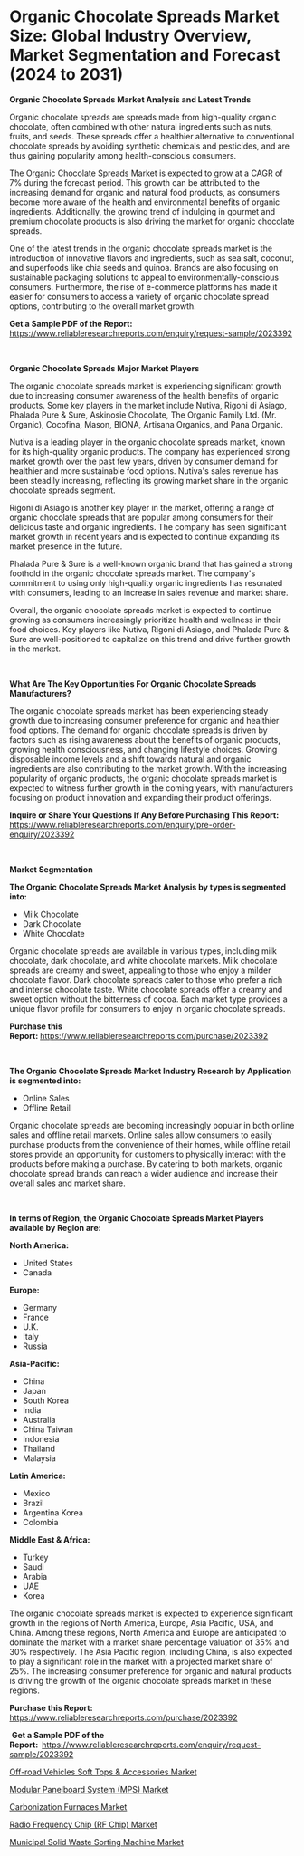 <p><h1>Organic Chocolate Spreads Market Size: Global Industry Overview, Market Segmentation and Forecast (2024 to 2031)</h1></p><p><strong>Organic Chocolate Spreads Market Analysis and Latest Trends</strong></p>
<p><p>Organic chocolate spreads are spreads made from high-quality organic chocolate, often combined with other natural ingredients such as nuts, fruits, and seeds. These spreads offer a healthier alternative to conventional chocolate spreads by avoiding synthetic chemicals and pesticides, and are thus gaining popularity among health-conscious consumers.</p><p>The Organic Chocolate Spreads Market is expected to grow at a CAGR of 7% during the forecast period. This growth can be attributed to the increasing demand for organic and natural food products, as consumers become more aware of the health and environmental benefits of organic ingredients. Additionally, the growing trend of indulging in gourmet and premium chocolate products is also driving the market for organic chocolate spreads.</p><p>One of the latest trends in the organic chocolate spreads market is the introduction of innovative flavors and ingredients, such as sea salt, coconut, and superfoods like chia seeds and quinoa. Brands are also focusing on sustainable packaging solutions to appeal to environmentally-conscious consumers. Furthermore, the rise of e-commerce platforms has made it easier for consumers to access a variety of organic chocolate spread options, contributing to the overall market growth.</p></p>
<p><strong>Get a Sample PDF of the Report:&nbsp;</strong> <a href="https://www.reliableresearchreports.com/enquiry/request-sample/2023392">https://www.reliableresearchreports.com/enquiry/request-sample/2023392</a></p>
<p>&nbsp;</p>
<p><strong>Organic Chocolate Spreads Major Market Players</strong></p>
<p><p>The organic chocolate spreads market is experiencing significant growth due to increasing consumer awareness of the health benefits of organic products. Some key players in the market include Nutiva, Rigoni di Asiago, Phalada Pure & Sure, Askinosie Chocolate, The Organic Family Ltd. (Mr. Organic), Cocofina, Mason, BIONA, Artisana Organics, and Pana Organic.</p><p>Nutiva is a leading player in the organic chocolate spreads market, known for its high-quality organic products. The company has experienced strong market growth over the past few years, driven by consumer demand for healthier and more sustainable food options. Nutiva's sales revenue has been steadily increasing, reflecting its growing market share in the organic chocolate spreads segment.</p><p>Rigoni di Asiago is another key player in the market, offering a range of organic chocolate spreads that are popular among consumers for their delicious taste and organic ingredients. The company has seen significant market growth in recent years and is expected to continue expanding its market presence in the future.</p><p>Phalada Pure & Sure is a well-known organic brand that has gained a strong foothold in the organic chocolate spreads market. The company's commitment to using only high-quality organic ingredients has resonated with consumers, leading to an increase in sales revenue and market share.</p><p>Overall, the organic chocolate spreads market is expected to continue growing as consumers increasingly prioritize health and wellness in their food choices. Key players like Nutiva, Rigoni di Asiago, and Phalada Pure & Sure are well-positioned to capitalize on this trend and drive further growth in the market.</p></p>
<p>&nbsp;</p>
<p><strong>What Are The Key Opportunities For Organic Chocolate Spreads Manufacturers?</strong></p>
<p><p>The organic chocolate spreads market has been experiencing steady growth due to increasing consumer preference for organic and healthier food options. The demand for organic chocolate spreads is driven by factors such as rising awareness about the benefits of organic products, growing health consciousness, and changing lifestyle choices. Growing disposable income levels and a shift towards natural and organic ingredients are also contributing to the market growth. With the increasing popularity of organic products, the organic chocolate spreads market is expected to witness further growth in the coming years, with manufacturers focusing on product innovation and expanding their product offerings.</p></p>
<p><strong>Inquire or Share Your Questions If Any Before Purchasing This Report:</strong> <a href="https://www.reliableresearchreports.com/enquiry/pre-order-enquiry/2023392">https://www.reliableresearchreports.com/enquiry/pre-order-enquiry/2023392</a></p>
<p>&nbsp;</p>
<p><strong>Market Segmentation</strong></p>
<p><strong>The Organic Chocolate Spreads Market Analysis by types is segmented into:</strong></p>
<p><ul><li>Milk Chocolate</li><li>Dark Chocolate</li><li>White Chocolate</li></ul></p>
<p><p>Organic chocolate spreads are available in various types, including milk chocolate, dark chocolate, and white chocolate markets. Milk chocolate spreads are creamy and sweet, appealing to those who enjoy a milder chocolate flavor. Dark chocolate spreads cater to those who prefer a rich and intense chocolate taste. White chocolate spreads offer a creamy and sweet option without the bitterness of cocoa. Each market type provides a unique flavor profile for consumers to enjoy in organic chocolate spreads.</p></p>
<p><strong>Purchase this Report:&nbsp;</strong><a href="https://www.reliableresearchreports.com/purchase/2023392">https://www.reliableresearchreports.com/purchase/2023392</a></p>
<p>&nbsp;</p>
<p><strong>The Organic Chocolate Spreads Market Industry Research by Application is segmented into:</strong></p>
<p><ul><li>Online Sales</li><li>Offline Retail</li></ul></p>
<p><p>Organic chocolate spreads are becoming increasingly popular in both online sales and offline retail markets. Online sales allow consumers to easily purchase products from the convenience of their homes, while offline retail stores provide an opportunity for customers to physically interact with the products before making a purchase. By catering to both markets, organic chocolate spread brands can reach a wider audience and increase their overall sales and market share.</p></p>
<p>&nbsp;</p>
<p><strong>In terms of Region, the Organic Chocolate Spreads Market Players available by Region are:</strong></p>
<p>
    <p> <strong> North America: </strong>
        <ul>
            <li>United States</li>
            <li>Canada</li>
        </ul>
        </p> 
    <p> <strong> Europe: </strong>
        <ul>
            <li>Germany</li>
            <li>France</li>
            <li>U.K.</li>
            <li>Italy</li>
            <li>Russia</li>
        </ul>
        </p> 
    <p> <strong> Asia-Pacific: </strong>
        <ul>
            <li>China</li>
            <li>Japan</li>
            <li>South Korea</li>
            <li>India</li>
            <li>Australia</li>
            <li>China Taiwan</li>
            <li>Indonesia</li>
            <li>Thailand</li>
            <li>Malaysia</li>
        </ul>
        </p> 
    <p> <strong> Latin America: </strong>
        <ul>
            <li>Mexico</li>
            <li>Brazil</li>
            <li>Argentina Korea</li>
            <li>Colombia</li>
        </ul>
        </p> 
    <p> <strong> Middle East & Africa: </strong>
        <ul>
            <li>Turkey</li>
            <li>Saudi</li>
            <li>Arabia</li>
            <li>UAE</li>
            <li>Korea</li>
        </ul>
    </p>
    </p>
<p><p>The organic chocolate spreads market is expected to experience significant growth in the regions of North America, Europe, Asia Pacific, USA, and China. Among these regions, North America and Europe are anticipated to dominate the market with a market share percentage valuation of 35% and 30% respectively. The Asia Pacific region, including China, is also expected to play a significant role in the market with a projected market share of 25%. The increasing consumer preference for organic and natural products is driving the growth of the organic chocolate spreads market in these regions.</p></p>
<p><strong>Purchase this Report: </strong><a href="https://www.reliableresearchreports.com/purchase/2023392">https://www.reliableresearchreports.com/purchase/2023392</a></p>
<p>&nbsp;<strong>Get a Sample PDF of the Report:&nbsp;&nbsp;</strong><a href="https://www.reliableresearchreports.com/enquiry/request-sample/2023392">https://www.reliableresearchreports.com/enquiry/request-sample/2023392</a></p>
<p><strong></strong></p>
<p><p><a href="https://cautious-neon-760.notion.site/Off-road-Vehicles-Soft-Tops-Accessories-Market-Size-and-Growth-Market-Segmentation-Regional-and--6df160b71c4e45bc94432017810d96a0">Off-road Vehicles Soft Tops & Accessories Market</a></p><p><a href="https://view.publitas.com/reportprime-1/modular-panelboard-system-mps-market-size-market-trends-and-growth-outlook-forecasted-for-period-from-2024-to-2031/">Modular Panelboard System (MPS) Market</a></p><p><a href="https://gentle-editor-9db.notion.site/Carbonization-Furnaces-Market-Share-Market-New-Trends-Analysis-Report-By-Type-By-Application-By--aac88b6ecd4f49aebd402fd6a401e184">Carbonization Furnaces Market</a></p><p><a href="https://view.publitas.com/reportprime-1/radio-frequency-chip-rf-chip-market-size-share-trends-analysis-report-by-material-by-type-by-end-user-by-region-and-segment-forecasts-2024-2031/">Radio Frequency Chip (RF Chip) Market</a></p><p><a href="https://frill-swim-3cd.notion.site/Municipal-Solid-Waste-Sorting-Machine-Market-with-the-goal-of-estimating-the-market-size-and-future--6462e3ab864d437e83e841c85089b49c">Municipal Solid Waste Sorting Machine Market</a></p></p>
